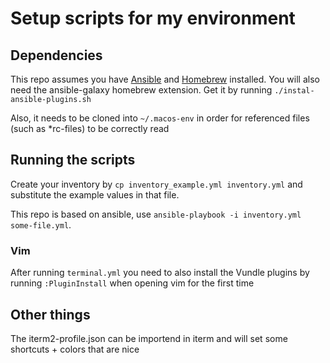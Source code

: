 # Setup scripts for my environment

## Dependencies

This repo assumes you have [Ansible](https://www.ansible.com) and [Homebrew](https://brew.sh) installed. You will also need the ansible-galaxy homebrew extension. Get it by running `./instal-ansible-plugins.sh`

Also, it needs to be cloned into `~/.macos-env` in order for referenced files (such as *rc-files) to be correctly read

## Running the scripts

Create your inventory by `cp inventory_example.yml inventory.yml` and substitute the example values in that file.

This repo is based on ansible, use `ansible-playbook -i inventory.yml some-file.yml`.

### Vim

After running `terminal.yml` you need to also install the Vundle plugins by running `:PluginInstall` when opening vim for the first time

## Other things

The iterm2-profile.json can be importend in iterm and will set some shortcuts + colors that are nice

